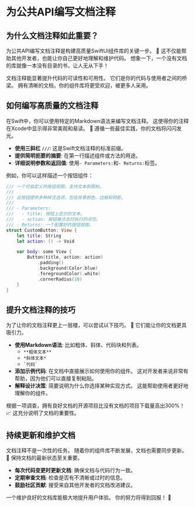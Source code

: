 ﻿# 为公共API编写文档注释

## 为什么文档注释如此重要？

为公共API编写文档注释是构建高质量SwiftUI组件库的关键一步。 📝 这不仅能帮助其他开发者，也能让你自己更好地理解和维护代码。 想象一下，一个没有文档的库就像一本没有目录的书，让人无从下手！

文档注释能显著提升代码的可读性和可用性。 它们是你的代码与使用者之间的桥梁。 拥有清晰的文档，你的组件库将更受欢迎，被更多人采用。

## 如何编写高质量的文档注释

在Swift中，你可以使用特定的Markdown语法来编写文档注释。 这使得你的注释在Xcode中显示得非常美观和易读。 🌟 遵循一些最佳实践，你的文档将闪闪发光。

*   **使用三斜杠 `///`**: 这是Swift文档注释的标准前缀。
*   **提供简明扼要的摘要**: 在第一行描述组件或方法的用途。
*   **详细说明参数和返回值**: 使用`- Parameters:`和`- Returns:`标签。

例如，你可以这样描述一个按钮组件：

```swift
/// 一个可自定义的按钮视图，支持文本和图标。
///
/// 此按钮提供多种样式选项，包括背景颜色、边框和阴影。
///
/// - Parameters:
///   - title: 按钮上显示的文本。
///   - action: 按钮被点击时执行的闭包。
/// - Returns: 一个配置好的按钮视图。
struct CustomButton: View {
    let title: String
    let action: () -> Void

    var body: some View {
        Button(title, action: action)
            .padding()
            .background(Color.blue)
            .foregroundColor(.white)
            .cornerRadius(10)
    }
}
```

## 提升文档注释的技巧

为了让你的文档注释更上一层楼，可以尝试以下技巧。 🚀 它们能让你的文档更具吸引力。

*   **使用Markdown语法**: 比如粗体、斜体、代码块和列表。
    *   `**粗体文本**`
    *   `*斜体文本*`
    *   `` `代码` ``
*   **添加示例代码**: 在文档中直接展示如何使用你的组件。 这对开发者来说非常有帮助，因为他们可以直接复制粘贴。
*   **解释设计决策**: 简要说明为什么你选择某种实现方式。 这能帮助使用者更好地理解你的组件。

根据一项调查，拥有良好文档的开源项目比没有文档的项目下载量高出300%！ 📈 这充分说明了文档的重要性。

## 持续更新和维护文档

文档注释不是一次性的任务。 随着你的组件库不断发展，文档也需要同步更新。 🔄 保持文档的最新状态至关重要。

*   **每次代码变更时更新文档**: 确保文档与代码行为一致。
*   **定期审查文档**: 检查是否有不清晰或过时的信息。
*   **鼓励社区贡献**: 接受来自其他开发者的文档改进建议。

一个维护良好的文档库能极大地提升用户体验。 你的努力将得到回报！ 🥳